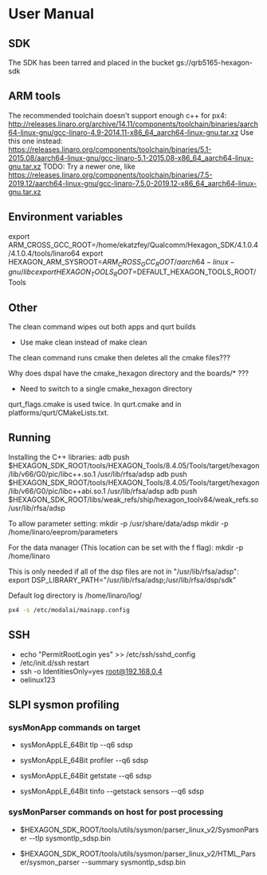 
# User Manual

## SDK

The SDK has been tarred and placed in the bucket gs://qrb5165-hexagon-sdk

## ARM tools

The recommended toolchain doesn't support enough c++ for px4:
http://releases.linaro.org/archive/14.11/components/toolchain/binaries/aarch64-linux-gnu/gcc-linaro-4.9-2014.11-x86_64_aarch64-linux-gnu.tar.xz
Use this one instead:
https://releases.linaro.org/components/toolchain/binaries/5.1-2015.08/aarch64-linux-gnu/gcc-linaro-5.1-2015.08-x86_64_aarch64-linux-gnu.tar.xz
TODO: Try a newer one, like https://releases.linaro.org/components/toolchain/binaries/7.5-2019.12/aarch64-linux-gnu/gcc-linaro-7.5.0-2019.12-x86_64_aarch64-linux-gnu.tar.xz

## Environment variables

export ARM_CROSS_GCC_ROOT=/home/ekatzfey/Qualcomm/Hexagon_SDK/4.1.0.4/4.1.0.4/tools/linaro64
export HEXAGON_ARM_SYSROOT=$ARM_CROSS_GCC_ROOT/aarch64-linux-gnu/libc
export HEXAGON_TOOLS_ROOT=$DEFAULT_HEXAGON_TOOLS_ROOT/Tools

## Other

The clean command wipes out both apps and qurt builds
- Use make clean instead of make <target> clean

The clean command runs cmake then deletes all the cmake files???

Why does dspal have the cmake_hexagon directory and the boards/* ???
- Need to switch to a single cmake_hexagon directory

qurt_flags.cmake is used twice. In qurt.cmake and in platforms/qurt/CMakeLists.txt.

## Running

Installing the C++ libraries:
adb push $HEXAGON_SDK_ROOT/tools/HEXAGON_Tools/8.4.05/Tools/target/hexagon/lib/v66/G0/pic/libc++.so.1 /usr/lib/rfsa/adsp
adb push $HEXAGON_SDK_ROOT/tools/HEXAGON_Tools/8.4.05/Tools/target/hexagon/lib/v66/G0/pic/libc++abi.so.1 /usr/lib/rfsa/adsp
adb push $HEXAGON_SDK_ROOT/libs/weak_refs/ship/hexagon_toolv84/weak_refs.so /usr/lib/rfsa/adsp

To allow parameter setting:
mkdir -p /usr/share/data/adsp
mkdir -p /home/linaro/eeprom/parameters

For the data manager (This location can be set with the f flag):
mkdir -p /home/linaro

This is only needed if all of the dsp files are not in "/usr/lib/rfsa/adsp":
export DSP_LIBRARY_PATH="/usr/lib/rfsa/adsp;/usr/lib/rfsa/dsp/sdk"

Default log directory is /home/linaro/log/

```bash
px4 -s /etc/modalai/mainapp.config
```

## SSH
* echo  "PermitRootLogin yes" >> /etc/ssh/sshd_config
* /etc/init.d/ssh restart
* ssh -o IdentitiesOnly=yes root@192.168.0.4
* oelinux123

## SLPI sysmon profiling

### sysMonApp commands on target

* sysMonAppLE_64Bit tlp --q6 sdsp
* sysMonAppLE_64Bit profiler --q6 sdsp

* sysMonAppLE_64Bit getstate --q6 sdsp

* sysMonAppLE_64Bit tinfo --getstack sensors --q6 sdsp

### sysMonParser commands on host for post processing

* $HEXAGON_SDK_ROOT/tools/utils/sysmon/parser_linux_v2/SysmonParser --tlp sysmontlp_sdsp.bin

* $HEXAGON_SDK_ROOT/tools/utils/sysmon/parser_linux_v2/HTML_Parser/sysmon_parser --summary sysmontlp_sdsp.bin
